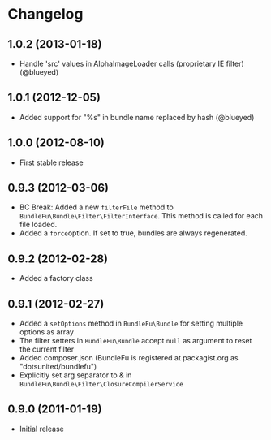 Changelog
=========

1.0.2 (2013-01-18)
------------------

  * Handle 'src' values in AlphaImageLoader calls (proprietary IE filter) (@blueyed)

1.0.1 (2012-12-05)
------------------

  * Added support for "%s" in bundle name replaced by hash (@blueyed)

1.0.0 (2012-08-10)
------------------

  * First stable release

0.9.3 (2012-03-06)
------------------

  * BC Break: Added a new `filterFile` method to `BundleFu\Bundle\Filter\FilterInterface`. This method is called for each file loaded.
  * Added a `force`option. If set to true, bundles are always regenerated.

0.9.2 (2012-02-28)
------------------

  * Added a factory class

0.9.1 (2012-02-27)
------------------

  * Added a `setOptions` method in `BundleFu\Bundle` for setting multiple options as array
  * The filter setters in `BundleFu\Bundle` accept `null` as argument to reset the current filter
  * Added composer.json (BundleFu is registered at packagist.org as "dotsunited/bundlefu")
  * Explicitly set arg separator to & in `BundleFu\Bundle\Filter\ClosureCompilerService`

0.9.0 (2011-01-19)
------------------

  * Initial release
